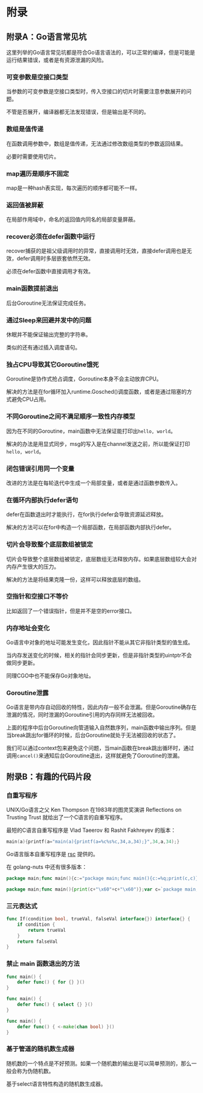 # 附录

## 附录A：Go语言常见坑

这里列举的Go语言常见坑都是符合Go语言语法的，可以正常的编译，但是可能是运行结果错误，或者是有资源泄漏的风险。

### 可变参数是空接口类型

当参数的可变参数是空接口类型时，传入空接口的切片时需要注意参数展开的问题。

不管是否展开，编译器都无法发现错误，但是输出是不同的。

### 数组是值传递

在函数调用参数中，数组是值传递，无法通过修改数组类型的参数返回结果。

必要时需要使用切片。

### map遍历是顺序不固定

map是一种hash表实现，每次遍历的顺序都可能不一样。

### 返回值被屏蔽

在局部作用域中，命名的返回值内同名的局部变量屏蔽。

### recover必须在defer函数中运行

recover捕获的是祖父级调用时的异常，直接调用时无效，直接defer调用也是无效，defer调用时多层嵌套依然无效。

必须在defer函数中直接调用才有效。

### main函数提前退出

后台Goroutine无法保证完成任务。

### 通过Sleep来回避并发中的问题

休眠并不能保证输出完整的字符串。

类似的还有通过插入调度语句。

### 独占CPU导致其它Goroutine饿死

Goroutine是协作式抢占调度，Goroutine本身不会主动放弃CPU。

解决的方法是在for循环加入runtime.Gosched()调度函数，或者是通过阻塞的方式避免CPU占用。

### 不同Goroutine之间不满足顺序一致性内存模型

因为在不同的Goroutine，main函数中无法保证能打印出`hello, world`。

解决的办法是用显式同步，msg的写入是在channel发送之前，所以能保证打印`hello, world`。

### 闭包错误引用同一个变量

改进的方法是在每轮迭代中生成一个局部变量，或者是通过函数参数传入。

### 在循环内部执行defer语句

defer在函数退出时才能执行，在for执行defer会导致资源延迟释放。

解决的方法可以在for中构造一个局部函数，在局部函数内部执行defer。

### 切片会导致整个底层数组被锁定

切片会导致整个底层数组被锁定，底层数组无法释放内存。如果底层数组较大会对内存产生很大的压力。

解决的方法是将结果克隆一份，这样可以释放底层的数组。

### 空指针和空接口不等价

比如返回了一个错误指针，但是并不是空的error接口。

### 内存地址会变化

Go语言中对象的地址可能发生变化，因此指针不能从其它非指针类型的值生成。

当内存发送变化的时候，相关的指针会同步更新，但是非指针类型的uintptr不会做同步更新。

同理CGO中也不能保存Go对象地址。

### Goroutine泄露

Go语言是带内存自动回收的特性，因此内存一般不会泄漏。但是Goroutine确存在泄漏的情况，同时泄漏的Goroutine引用的内存同样无法被回收。

上面的程序中后台Goroutine向管道输入自然数序列，main函数中输出序列。但是当break跳出for循环的时候，后台Goroutine就处于无法被回收的状态了。

我们可以通过context包来避免这个问题，当main函数在break跳出循环时，通过调用`cancel()`来通知后台Goroutine退出，这样就避免了Goroutine的泄漏。

## 附录B：有趣的代码片段

### 自重写程序

UNIX/Go语言之父 Ken Thompson 在1983年的图灵奖演讲 Reflections on Trusting Trust 就给出了一个C语言的自重写程序。

最短的C语言自重写程序是 Vlad Taeerov 和 Rashit Fakhreyev 的版本：

```c
main(a){printf(a="main(a){printf(a=%c%s%c,34,a,34);}",34,a,34);}
```

Go语言版本自重写程序是 [rsc](https://research.swtch.com/zip) 提供的。

在 golang-nuts 中还有很多版本：

```go
package main;func main(){c:="package main;func main(){c:=%q;print(c,c)}";print(c,c)}
```

```go
package main;func main(){print(c+"\x60"+c+"\x60")};var c=`package main;func main(){print(c+"\x60"+c+"\x60")};var c=`
```

### 三元表达式

```go
func If(condition bool, trueVal, falseVal interface{}) interface{} {
    if condition {
        return trueVal
    }
    return falseVal
}
```

### 禁止 main 函数退出的方法

```go
func main() {
    defer func() { for {} }()
}

func main() {
    defer func() { select {} }()
}

func main() {
    defer func() { <-make(chan bool) }()
}
```

### 基于管道的随机数生成器

随机数的一个特点是不好预测。如果一个随机数的输出是可以简单预测的，那么一般会称为伪随机数。

基于select语言特性构造的随机数生成器。
